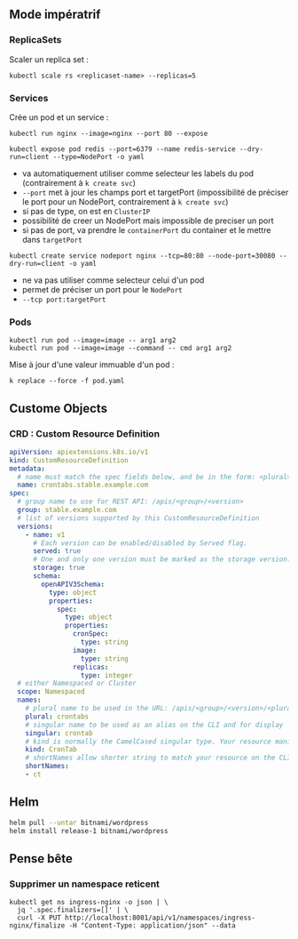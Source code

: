 ## Mode impératrif

### ReplicaSets

Scaler un replica set :
     
````shell
kubectl scale rs <replicaset-name> --replicas=5
````

### Services

Crée un pod et un service :

```shell
kubectl run nginx --image=nginx --port 80 --expose
```

```shell
kubectl expose pod redis --port=6379 --name redis-service --dry-run=client --type=NodePort -o yaml
```

- va automatiquement utiliser comme selecteur les labels du pod (contrairement à  ```k create svc```)
- ```--port``` met à  jour les champs port et targetPort (impossibilité de préciser le port pour un NodePort, contrairement à  ```k create svc```)
- si pas de type, on est en ```ClusterIP```
- possibilité de creer un NodePort mais impossible de preciser un port
- si pas de port, va prendre le ```containerPort``` du container et le mettre dans ```targetPort```

```shell
kubectl create service nodeport nginx --tcp=80:80 --node-port=30080 --dry-run=client -o yaml
```

- ne va pas utiliser comme selecteur celui d'un pod
- permet de préciser un port pour le ```NodePort```
- ```--tcp port:targetPort```

### Pods

````shell
kubectl run pod --image=image -- arg1 arg2
kubectl run pod --image=image --command -- cmd arg1 arg2
````

Mise à  jour d'une valeur immuable d'un pod :
````shell
k replace --force -f pod.yaml
````

## Custome Objects
### CRD : Custom Resource Definition

```yaml
apiVersion: apiextensions.k8s.io/v1
kind: CustomResourceDefinition
metadata:
  # name must match the spec fields below, and be in the form: <plural>.<group>
  name: crontabs.stable.example.com
spec:
  # group name to use for REST API: /apis/<group>/<version>
  group: stable.example.com
  # list of versions supported by this CustomResourceDefinition
  versions:
    - name: v1
      # Each version can be enabled/disabled by Served flag.
      served: true
      # One and only one version must be marked as the storage version.
      storage: true
      schema:
        openAPIV3Schema:
          type: object
          properties:
            spec:
              type: object
              properties:
                cronSpec:
                  type: string
                image:
                  type: string
                replicas:
                  type: integer
  # either Namespaced or Cluster
  scope: Namespaced
  names:
    # plural name to be used in the URL: /apis/<group>/<version>/<plural>
    plural: crontabs
    # singular name to be used as an alias on the CLI and for display
    singular: crontab
    # kind is normally the CamelCased singular type. Your resource manifests use this.
    kind: CronTab
    # shortNames allow shorter string to match your resource on the CLI
    shortNames:
    - ct
```

## Helm

```sh
helm pull --untar bitnami/wordpress
helm install release-1 bitnami/wordpress
```

## Pense bête

### Supprimer un namespace reticent
````shell
kubectl get ns ingress-nginx -o json | \
  jq '.spec.finalizers=[]' | \
  curl -X PUT http://localhost:8001/api/v1/namespaces/ingress-nginx/finalize -H "Content-Type: application/json" --data
````
